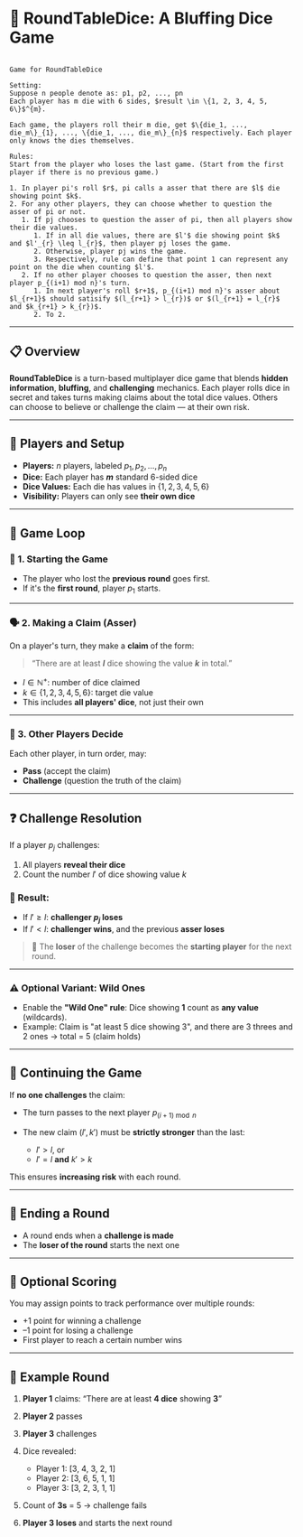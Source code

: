 # 🎲 RoundTableDice: A Bluffing Dice Game

```text

Game for RoundTableDice

Setting:
Suppose n people denote as: p1, p2, ..., pn
Each player has m die with 6 sides, $result \in \{1, 2, 3, 4, 5, 6\}$^{m}.

Each game, the players roll their m die, get $\{die_1, ..., die_m\}_{1}, ..., \{die_1, ..., die_m\}_{n}$ respectively. Each player only knows the dies themselves.

Rules:
Start from the player who loses the last game. (Start from the first player if there is no previous game.)

1. In player pi's roll $r$, pi calls a asser that there are $l$ die showing point $k$.
2. For any other players, they can choose whether to question the asser of pi or not.
   1. If pj chooses to question the asser of pi, then all players show their die values.
      1. If in all die values, there are $l'$ die showing point $k$ and $l'_{r} \leq l_{r}$, then player pj loses the game.
      2. Otherwise, player pj wins the game.
      3. Respectively, rule can define that point 1 can represent any point on the die when counting $l'$.
   2. If no other player chooses to question the asser, then next player p_{(i+1) mod n}'s turn.
      1. In next player's roll $r+1$, p_{(i+1) mod n}'s asser about $l_{r+1}$ should satisify $(l_{r+1} > l_{r})$ or $(l_{r+1} = l_{r}$ and $k_{r+1} > k_{r})$.
      2. To 2.
```

---

## 📋 Overview

**RoundTableDice** is a turn-based multiplayer dice game that blends **hidden information**, **bluffing**, and **challenging** mechanics. Each player rolls dice in secret and takes turns making claims about the total dice values. Others can choose to believe or challenge the claim — at their own risk.

---

## 👥 Players and Setup

* **Players:** $n$ players, labeled $p_1, p_2, \dots, p_n$
* **Dice:** Each player has **$m$** standard 6-sided dice
* **Dice Values:** Each die has values in $\{1, 2, 3, 4, 5, 6\}$
* **Visibility:** Players can only see **their own dice**

---

## 🔁 Game Loop

### 🧍 1. Starting the Game

* The player who lost the **previous round** goes first.
* If it's the **first round**, player $p_1$ starts.

---

### 🗣️ 2. Making a Claim (Asser)

On a player's turn, they make a **claim** of the form:

> “There are at least **$l$** dice showing the value **$k$** in total.”

* $l \in \mathbb{N}^+$: number of dice claimed
* $k \in \{1, 2, 3, 4, 5, 6\}$: target die value
* This includes **all players' dice**, not just their own

---

### 🤔 3. Other Players Decide

Each other player, in turn order, may:

* **Pass** (accept the claim)
* **Challenge** (question the truth of the claim)

---

## ❓ Challenge Resolution

If a player $p_j$ challenges:

1. All players **reveal their dice**
2. Count the number $l'$ of dice showing value $k$

### 🧠 Result:

* If $l' \geq l$: **challenger $p_j$ loses**
* If $l' < l$: **challenger wins**, and the previous **asser loses**

> 🔁 The **loser** of the challenge becomes the **starting player** for the next round.

---

### ⚠️ Optional Variant: Wild Ones

* Enable the **"Wild One" rule**:
  Dice showing **1** count as **any value** (wildcards).
* Example: Claim is "at least 5 dice showing 3", and there are 3 threes and 2 ones → total = 5 (claim holds)

---

## 🔂 Continuing the Game

If **no one challenges** the claim:

* The turn passes to the next player $p_{(i+1) \bmod n}$
* The new claim $(l', k')$ must be **strictly stronger** than the last:

  * $l' > l$, or
  * $l' = l$ **and** $k' > k$

This ensures **increasing risk** with each round.

---

## 🏁 Ending a Round

* A round ends when a **challenge is made**
* The **loser of the round** starts the next one

---

## 🧮 Optional Scoring

You may assign points to track performance over multiple rounds:

* +1 point for winning a challenge
* –1 point for losing a challenge
* First player to reach a certain number wins

---

## 📌 Example Round

1. **Player 1** claims:
   “There are at least **4 dice** showing **3**”
2. **Player 2** passes
3. **Player 3** challenges
4. Dice revealed:

   * Player 1: \[3, 4, 3, 2, 1]
   * Player 2: \[3, 6, 5, 1, 1]
   * Player 3: \[3, 2, 3, 1, 1]
5. Count of **3s** = 5 → challenge fails
6. **Player 3 loses** and starts the next round
